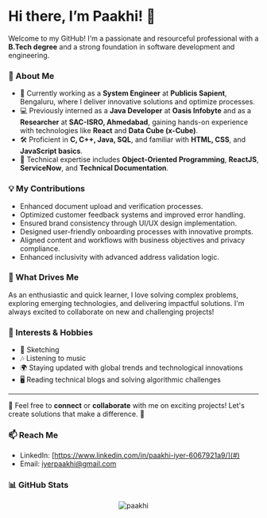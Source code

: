 # Hi there, I’m Paakhi! 👋  

Welcome to my GitHub! I'm a passionate and resourceful professional with a **B.Tech degree** and a strong foundation in software development and engineering.  

### 🚀 About Me  
- 🎯 Currently working as a **System Engineer** at **Publicis Sapient**, Bengaluru, where I deliver innovative solutions and optimize processes.  
- 💻 Previously interned as a **Java Developer** at **Oasis Infobyte** and as a **Researcher** at **SAC-ISRO, Ahmedabad**, gaining hands-on experience with technologies like **React** and **Data Cube (x-Cube)**.  
- 🛠️ Proficient in **C, C++, Java, SQL**, and familiar with **HTML, CSS**, and **JavaScript basics**.  
- 🧩 Technical expertise includes **Object-Oriented Programming**, **ReactJS**, **ServiceNow**, and **Technical Documentation**.  

### 💡 My Contributions  
- Enhanced document upload and verification processes.  
- Optimized customer feedback systems and improved error handling.  
- Ensured brand consistency through UI/UX design implementation.  
- Designed user-friendly onboarding processes with innovative prompts.  
- Aligned content and workflows with business objectives and privacy compliance.  
- Enhanced inclusivity with advanced address validation logic.  

### 🌟 What Drives Me  
As an enthusiastic and quick learner, I love solving complex problems, exploring emerging technologies, and delivering impactful solutions. I'm always excited to collaborate on new and challenging projects!  

### 🌱 Interests & Hobbies  
- 🎨 Sketching  
- 🎶 Listening to music  
- 🌍 Staying updated with global trends and technological innovations  
- 🖥️ Reading technical blogs and solving algorithmic challenges  

---

💬 Feel free to **connect** or **collaborate** with me on exciting projects! Let's create solutions that make a difference. 🚀  

### 📫 Reach Me  
- LinkedIn: [https://www.linkedin.com/in/paakhi-iyer-6067921a9/](#)  
- Email: [iyerpaakhi@gmail.com](mailto:your-email@example.com)

### 📊 GitHub Stats  
<p align="center">
  <img src="https://github-readme-stats.vercel.app/api/top-langs?username=paakhi-iyer&show_icons=true&locale=en&layout=compact" alt="paakhi" />
</p>
